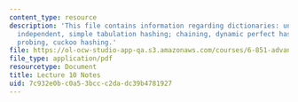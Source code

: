 ```yaml
---
content_type: resource
description: 'This file contains information regarding dictionaries: universal, k-wise
  independent, simple tabulation hashing; chaining, dynamic perfect hashing, linear
  probing, cuckoo hashing.'
file: https://ol-ocw-studio-app-qa.s3.amazonaws.com/courses/6-851-advanced-data-structures-spring-2012/7c932e0bc0a53bccc2dadc39b4781927_MIT6_851S12_Lec10.pdf
file_type: application/pdf
resourcetype: Document
title: Lecture 10 Notes
uid: 7c932e0b-c0a5-3bcc-c2da-dc39b4781927
---
```

